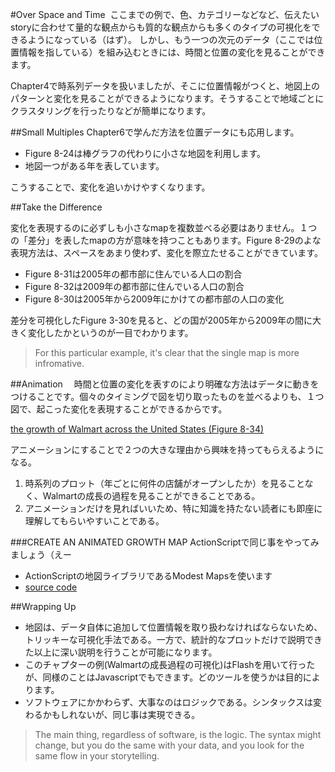 #Over Space and Time 
ここまでの例で、色、カテゴリーなどなど、伝えたいstoryに合わせて量的な観点からも質的な観点からも多くのタイプの可視化をできるようになっている（はず）。
しかし、もう一つの次元のデータ（ここでは位置情報を指している）を組み込むときには、時間と位置の変化を見ることができます。

Chapter4で時系列データを扱いましたが、そこに位置情報がつくと、地図上のパターンと変化を見ることができるようになります。そうすることで地域ごとにクラスタリングを行ったりなどが簡単になります。

##Small Multiples
Chapter6で学んだ方法を位置データにも応用します。

* Figure 8-24は棒グラフの代わりに小さな地図を利用します。
* 地図一つがある年を表しています。

こうすることで、変化を追いかけやすくなります。

##Take the Difference

変化を表現するのに必ずしも小さなmapを複数並べる必要はありません。１つの「差分」を表したmapの方が意味を持つこともあります。Figure 8-29のよな表現方法は、スペースをあまり使わず、変化を際立たせることができています。

* Figure 8-31は2005年の都市部に住んでいる人口の割合
* Figure 8-32は2009年の都市部に住んでいる人口の割合
* Figure 8-30は2005年から2009年にかけての都市部の人口の変化

差分を可視化したFigure 3-30を見ると、どの国が2005年から2009年の間に大きく変化したかというのが一目でわかります。

> For this particular example, it's clear that the single map is more infromative.

##Animation
　時間と位置の変化を表すのにより明確な方法はデータに動きをつけることです。個々のタイミングで図を切り取ったものを並べるよりも、１つ図で、起こった変化を表現することができるからです。

[the growth of Walmart across the United States (Figure 8-34)](http://datafl.ws/197 "")

アニメーションにすることで２つの大きな理由から興味を持ってもらえるようになる。

1. 時系列のプロット（年ごとに何件の店舗がオープンしたか）を見ることなく、Walmartの成長の過程を見ることができることである。
2. アニメーションだけを見ればいいため、特に知識を持たない読者にも即座に理解してもらいやすいことである。

###CREATE AN ANIMATED GROWTH MAP
ActionScriptで同じ事をやってみましょう（えー

* ActionScriptの地図ライブラリであるModest Mapsを使います
* [source code](http://book.flowingdata.com/ch08/Openings_src.zip "")

##Wrapping Up
* 地図は、データ自体に追加して位置情報を取り扱わなければならないため、トリッキーな可視化手法である。一方で、統計的なプロットだけで説明できた以上に深い説明を行うことが可能になります。
* このチャプターの例(Walmartの成長過程の可視化)はFlashを用いて行ったが、同様のことはJavascriptでもできます。どのツールを使うかは目的によります。
* ソフトウェアにかかわらず、大事なのはロジックである。シンタックスは変わるかもしれないが、同じ事は実現できる。

>The main thing, regardless of software, is the logic. The syntax might change, but you do the same with your data, and you look for the same flow in your storytelling.

